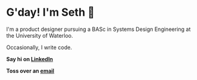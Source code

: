 # G'day! I'm Seth :rocket:

I'm a product designer pursuing a BASc in Systems Design Engineering at the University of Waterloo.

Occasionally, I write code.  

**Say hi on [LinkedIn](https://www.linkedin.com/in/sethvm)**

**Toss over an [email](mailto:sethvm64@gmail.com?cc=svmoreno@uwaterloo.ca)**

<!--
**sethvm/sethvm** is a ✨ _special_ ✨ repository because its `README.md` (this file) appears on your GitHub profile.

Here are some ideas to get you started:

- 🔭 I’m currently working on ...
- 🌱 I’m currently learning ...
- 👯 I’m looking to collaborate on ...
- 🤔 I’m looking for help with ...
- 💬 Ask me about ...
- 📫 How to reach me: ...
- 😄 Pronouns: ...
- ⚡ Fun fact: ...
-->
